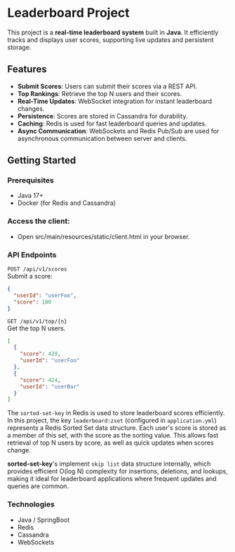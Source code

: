 # Leaderboard Project

This project is a **real-time leaderboard system** built in **Java**. It efficiently tracks and displays user scores, supporting live updates and persistent storage.

## Features

- **Submit Scores**: Users can submit their scores via a REST API.
- **Top Rankings**: Retrieve the top N users and their scores.
- **Real-Time Updates**: WebSocket integration for instant leaderboard changes.
- **Persistence**: Scores are stored in Cassandra for durability.
- **Caching**: Redis is used for fast leaderboard queries and updates.
- **Async Communication**: WebSockets and Redis Pub/Sub are used for asynchronous communication between server and clients.


## Getting Started

### Prerequisites

- Java 17+
- Docker (for Redis and Cassandra)

### Access the client:
- Open src/main/resources/static/client.html in your browser.

### API Endpoints
`POST /api/v1/scores`   
Submit a score:
```json
{
  "userId": "userFoo",
  "score": 100
}
```

`GET /api/v1/top/{n}`   
Get the top N users.
```json
[
  {
    "score": 429,
    "userId": "userFoo"
  },
  {
    "score": 424,
    "userId": "userBar"
  }
]
```

The `sorted-set-key` in Redis is used to store leaderboard scores efficiently. In this project, the key `leaderboard:zset` (configured in `application.yml`) represents a Redis Sorted Set data structure. Each user's score is stored as a member of this set, with the score as the sorting value. This allows fast retrieval of top N users by score, as well as quick updates when scores change.   

**sorted-set-key**'s implement `skip list` data structure internally, which provides efficient O(log N) complexity for insertions, deletions, and lookups, making it ideal for leaderboard applications where frequent updates and queries are common.

### Technologies

- Java / SpringBoot
- Redis
- Cassandra
- WebSockets